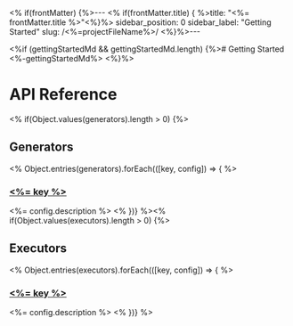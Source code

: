<% if(frontMatter) {%>---
<% if(frontMatter.title) { %>title: "<%= frontMatter.title %>"<%}%>
sidebar_position: 0
sidebar_label: "Getting Started"
slug: /<%=projectFileName%>/
<%}%>---

<%if (gettingStartedMd && gettingStartedMd.length) {%># Getting Started
<%-gettingStartedMd%>
<%}%>

# API Reference

<% if(Object.values(generators).length > 0) {%>

## Generators

<% Object.entries(generators).forEach(([key, config]) => { %>

### [<%= key %>](./generators/<%=key%>.md)

<%= config.description %>
<% })} %><% if(Object.values(executors).length > 0) {%>

## Executors

<% Object.entries(executors).forEach(([key, config]) => { %>

### [<%= key %>](./executors/<%=key%>.md)

<%= config.description %>
<% })} %>
